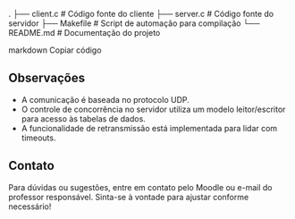 . ├── client.c # Código fonte do cliente ├── server.c # Código fonte do servidor ├── Makefile # Script de automação para compilação └── README.md # Documentação do projeto

markdown
Copiar código

## Observações
- A comunicação é baseada no protocolo UDP.
- O controle de concorrência no servidor utiliza um modelo leitor/escritor para acesso às tabelas de dados.
- A funcionalidade de retransmissão está implementada para lidar com timeouts.

## Contato
Para dúvidas ou sugestões, entre em contato pelo Moodle ou e-mail do professor responsável.
Sinta-se à vontade para ajustar conforme necessário!
